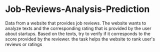 # Job-Reviews-Analysis-Prediction
Data from a website that provides job reviews. The website wants to analyze texts and the corresponding rating that is provided by the user about startups. Based on the texts, try to verify if it corresponds to the score provided by the reviewer. the task helps the website to rank user's reviews or ratings
